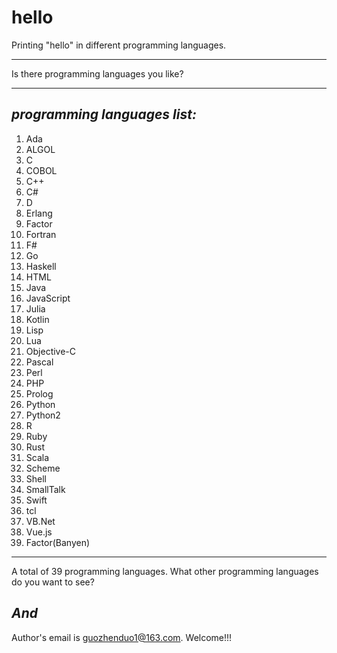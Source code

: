 # hello
Printing "hello" in different programming languages.
************************
Is there programming languages you like?
*************************************
## *programming languages list:*
1. Ada
2. ALGOL
3. C
4. COBOL
5. C++
6. C#
7. D
8. Erlang
9. Factor
10. Fortran
11. F#
12. Go
13. Haskell
14. HTML
15. Java
16. JavaScript
17. Julia
18. Kotlin
19. Lisp
20. Lua
21. Objective-C
22. Pascal
23. Perl
24. PHP
25. Prolog
26. Python
27. Python2
28. R
29. Ruby
30. Rust
31. Scala
32. Scheme
33. Shell
34. SmallTalk
35. Swift
36. tcl
37. VB.Net
38. Vue.js
39. Factor(Banyen)
******************************************************
A total of 39 programming languages. What other programming languages do you want to see?
## *And*
Author's email is [guozhenduo1@163.com](mailto:guozhenduo1@163.com). Welcome!!!
